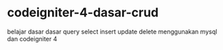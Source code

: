 # codeigniter-4-dasar-crud

belajar dasar dasar query select insert update delete menggunakan mysql dan codeigniter 4
